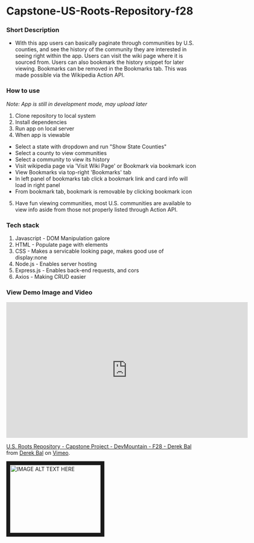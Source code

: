 # Capstone-US-Roots-Repository-f28

### Short Description
* With this app users can basically paginate through communities by U.S. counties,
and see the history of the community they are interested in seeing right within
the app. Users can visit the wiki page where it is sourced from. Users can also
bookmark the history snippet for later viewing. Bookmarks can be removed in the
Bookmarks tab. This was made possible via the Wikipedia Action API.

### How to use
*Note: App is still in development mode, may upload later*

1. Clone repository to local system
2. Install dependencies
3. Run app on local server
4. When app is viewable
* Select a state with dropdown and run "Show State Counties"
* Select a county to view communities
* Select a community to view its history
* Visit wikipedia page via 'Visit Wiki Page' or Bookmark via bookmark icon
* View Bookmarks via top-right 'Bookmarks' tab
* In left panel of bookmarks tab click a bookmark link and card info
will load in right panel
* From bookmark tab, bookmark is removable by clicking bookmark icon
5. Have fun viewing communities, most U.S. communities are available to view info
aside from those not properly listed through Action API.

### Tech stack
1. Javascript - DOM Manipulation galore
2. HTML - Populate page with elements
3. CSS - Makes a servicable looking page, makes good use of display:none
4. Node.js - Enables server hosting
5. Express.js - Enables back-end requests, and cors
6. Axios - Making CRUD easier

### View Demo Image and Video
<iframe src="https://player.vimeo.com/video/757356941?h=ac16bdbf5d" width="640" height="360" frameborder="0" allow="autoplay; fullscreen; picture-in-picture" allowfullscreen></iframe>
<p><a href="https://vimeo.com/757356941">U.S. Roots Repository - Capstone Project - DevMountain - F28 - Derek Bal</a> from <a href="https://vimeo.com/user141884795">Derek Bal</a> on <a href="https://vimeo.com">Vimeo</a>.</p>

<a href="http://www.youtube.com/watch?feature=player_embedded&v=YOUTUBE_VIDEO_ID_HERE
" target="_blank"><img src="https://i.vimeocdn.com/filter/overlay?src0=https%3A%2F%2Fi.vimeocdn.com%2Fvideo%2F1521223353-a8fbfc5f216fc748e8a45663c542cbc1eb5ee21cf131963689de3aaa3a5e8f4f-d_200x150&src1=http%3A%2F%2Ff.vimeocdn.com%2Fp%2Fimages%2Fcrawler_play.png" 
alt="IMAGE ALT TEXT HERE" width="240" height="180" border="10" /></a>
